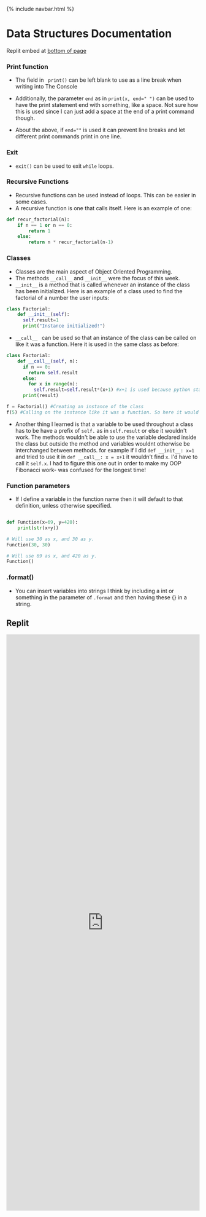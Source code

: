 {% include navbar.html %}

# Data Structures Documentation

Replit embed at [bottom of page](https://3ghin5.github.io/hatelace/dataStructures.html#Replit)

### Print function

 * The field in ` print()` can be left blank to use as a line break when writing into The Console

 * Additionally, the parameter `end` as in `print(x, end=" ")` can be used to have the print statement end with something, like a space. Not sure how this is used since I can just add a space at the end of a print command though. 
 * About the above, if `end=""` is used it can prevent line breaks and let different print commands print in one line.

### Exit

 * `exit()` can be used to exit `while` loops.

### Recursive Functions

 * Recursive functions can be used instead of loops. This can be easier in some cases.
 * A recursive function is one that calls itself. Here is an example of one:
```py
def recur_factorial(n):
    if n == 1 or n == 0:
        return 1
    else:
        return n * recur_factorial(n-1)
```

### Classes

 * Classes are the main aspect of Object Oriented Programming. 
 * The methods `__call__` and `__init__` were the focus of this week.
 * `__init__` is a method that is called whenever an instance of the class has been initialized. Here is an example of a class used to find the factorial of a number the user inputs:
```py 
class Factorial:
    def __init__(self):
      self.result=1
      print("Instance initialized!")

```
 * `__call__ ` can be used so that an instance of the class can be called on like it was a function. Here it is used in the same class as before:
```py 
class Factorial:
    def __call__(self, n):
      if n == 0:
        return self.result
      else:
        for x in range(n):
          self.result=self.result*(x+1) #x+1 is used because python starts counting at 0
      print(result)

f = Factorial() #Creating an instance of the class
f(5) #Calling on the instance like it was a function. So here it would print 120.
```
 * Another thing I learned is that a variable to be used throughout a class has to be have a prefix of `self.` as in `self.result` or else it wouldn't work. The methods wouldn't be able to use the variable declared inside the class but outside the method and variables wouldnt otherwise be interchanged between methods. for example if I did `def __init__: x=1` and tried to use it in `def __call__: x = x+1` it wouldn't find `x`. I'd have to call it `self.x`. I had to figure this one out in order to make my OOP Fibonacci work- was confused for the longest time!

### Function parameters

 * If I define a variable in the function name then it will default to that definition, unless otherwise specified. 

```python

def Function(x=69, y=420):
    print(str(x+y))

# Will use 30 as x, and 30 as y.
Function(30, 30)

# Will use 69 as x, and 420 as y.
Function()
```

### .format()

 * You can insert variables into strings I think by including a int or something in the parameter of `.format` and then having these {} in a string.

## Replit

<iframe frameborder="0" width="100%" height="1500px" src="https://replit.com/@3ghin5/MENU?lite=true"></iframe>
